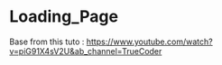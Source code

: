 # Loading_Page
 Base from this tuto : https://www.youtube.com/watch?v=piG91X4sV2U&ab_channel=TrueCoder
